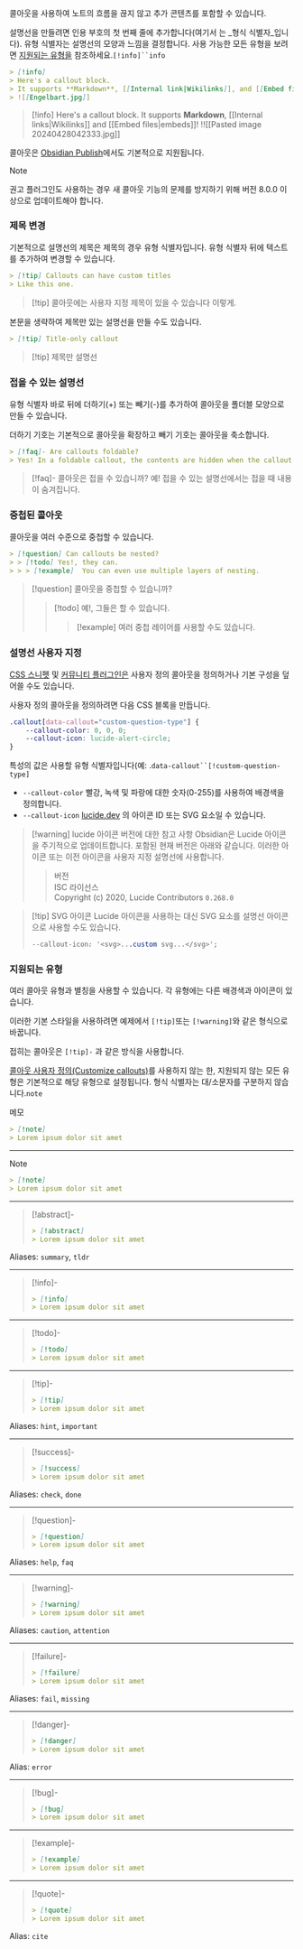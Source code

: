 콜아웃을 사용하여 노트의 흐름을 끊지 않고 추가 콘텐츠를 포함할 수 있습니다.

설명선을 만들려면 인용 부호의 첫 번째 줄에 추가합니다(여기서 는 _형식 식별자_입니다). 유형 식별자는 설명선의 모양과 느낌을 결정합니다. 사용 가능한 모든 유형을 보려면 [지원되는 유형을](https://help.obsidian.md/Editing+and+formatting/Callouts#Supported%20types) 참조하세요.`[!info]``info`

```markdown
> [!info]
> Here's a callout block.
> It supports **Markdown**, [[Internal link|Wikilinks]], and [[Embed files|embeds]]!
> ![[Engelbart.jpg]]
```

> [!info]
> Here's a callout block.
> It supports **Markdown**, [[Internal links|Wikilinks]] and [[Embed files|embeds]]!
> !![[Pasted image 20240428042333.jpg]]

콜아웃은 [Obsidian Publish](https://help.obsidian.md/Obsidian+Publish/Introduction+to+Obsidian+Publish)에서도 기본적으로 지원됩니다.

> [!note]
> 권고 플러그인도 사용하는 경우 새 콜아웃 기능의 문제를 방지하기 위해 버전 8.0.0 이상으로 업데이트해야 합니다.

### 제목 변경

기본적으로 설명선의 제목은 제목의 경우 유형 식별자입니다. 유형 식별자 뒤에 텍스트를 추가하여 변경할 수 있습니다.

```markdown
> [!tip] Callouts can have custom titles
> Like this one.
```

> [!tip] 콜아웃에는 사용자 지정 제목이 있을 수 있습니다
>이렇게.

본문을 생략하여 제목만 있는 설명선을 만들 수도 있습니다.

```markdown
> [!tip] Title-only callout
```

> [!tip] 제목만 설명선

### 접을 수 있는 설명선

유형 식별자 바로 뒤에 더하기(+) 또는 빼기(-)를 추가하여 콜아웃을 폴더블 모양으로 만들 수 있습니다.

더하기 기호는 기본적으로 콜아웃을 확장하고 빼기 기호는 콜아웃을 축소합니다.

```markdown
> [!faq]- Are callouts foldable?
> Yes! In a foldable callout, the contents are hidden when the callout is collapsed.
```

> [!faq]- 콜아웃은 접을 수 있습니까?
> 예! 접을 수 있는 설명선에서는 접을 때 내용이 숨겨집니다.

### 중첩된 콜아웃

콜아웃을 여러 수준으로 중첩할 수 있습니다.

```markdown
> [!question] Can callouts be nested?
> > [!todo] Yes!, they can.
> > > [!example]  You can even use multiple layers of nesting.
```

> [!question] 콜아웃을 중첩할 수 있습니까?
> > [!todo] 예!, 그들은 할 수 있습니다.
> > > [!example] 여러 중첩 레이어를 사용할 수도 있습니다.

### 설명선 사용자 지정

[CSS 스니펫](https://help.obsidian.md/Extending+Obsidian/CSS+snippets) 및 [커뮤니티 플러그인은](https://help.obsidian.md/Extending+Obsidian/Community+plugins) 사용자 정의 콜아웃을 정의하거나 기본 구성을 덮어쓸 수도 있습니다.

사용자 정의 콜아웃을 정의하려면 다음 CSS 블록을 만듭니다.

```css
.callout[data-callout="custom-question-type"] {
    --callout-color: 0, 0, 0;
    --callout-icon: lucide-alert-circle;
}
```

특성의 값은 사용할 유형 식별자입니다(예: .`data-callout``[!custom-question-type]`

- `--callout-color` 빨강, 녹색 및 파랑에 대한 숫자(0-255)를 사용하여 배경색을 정의합니다.
- `--callout-icon` [lucide.dev](https://lucide.dev/) 의 아이콘 ID 또는 SVG 요소일 수 있습니다.

> [!warning] lucide 아이콘 버전에 대한 참고 사항
Obsidian은 Lucide 아이콘을 주기적으로 업데이트합니다. 포함된 현재 버전은 아래와 같습니다. 이러한 아이콘 또는 이전 아이콘을 사용자 지정 설명선에 사용합니다.  
>>버전  
>>ISC 라이선스  
>>Copyright (c) 2020, Lucide Contributors `0.268.0`

> [!tip] SVG 아이콘
>Lucide 아이콘을 사용하는 대신 SVG 요소를 설명선 아이콘으로 사용할 수도 있습니다.
> ```css
> --callout-icon: '<svg>...custom svg...</svg>';
> ```

### 지원되는 유형

여러 콜아웃 유형과 별칭을 사용할 수 있습니다. 각 유형에는 다른 배경색과 아이콘이 있습니다.

이러한 기본 스타일을 사용하려면 예제에서 `[!tip]`또는 `[!warning]`와 같은 형식으로 바꿉니다.

접히는 콜아웃은 `[!tip]-` 과 같은 방식을 사용합니다.

[콜아웃 사용자 정의(Customize callouts)](https://help.obsidian.md/Editing+and+formatting/Callouts#Customize%20callouts)를 사용하지 않는 한, 지원되지 않는 모든 유형은 기본적으로 해당 유형으로 설정됩니다. 형식 식별자는 대/소문자를 구분하지 않습니다.`note`

메모

```md
> [!note]
> Lorem ipsum dolor sit amet
```

---

> [!note]
> ```md
> > [!note]
> > Lorem ipsum dolor sit amet
> ```

---

> [!abstract]-
> ```md
> > [!abstract]
> > Lorem ipsum dolor sit amet
> ```

Aliases: `summary`, `tldr`

---

> [!info]-
> ```md
> > [!info]
> > Lorem ipsum dolor sit amet
> ```

---

> [!todo]-
> ```md
> > [!todo]
> > Lorem ipsum dolor sit amet
> ```

---

> [!tip]-
> ```md
> > [!tip]
> > Lorem ipsum dolor sit amet
> ```

Aliases: `hint`, `important`

---

> [!success]-
> ```md
> > [!success]
> > Lorem ipsum dolor sit amet
> ```

Aliases: `check`, `done`

---

> [!question]-
> ```md
> > [!question]
> > Lorem ipsum dolor sit amet
> ```

Aliases: `help`, `faq`

---

> [!warning]-
>  ```md
> > [!warning]
> > Lorem ipsum dolor sit amet
> ```

Aliases: `caution`, `attention`

---

> [!failure]-
> ```md
> > [!failure]
> > Lorem ipsum dolor sit amet
> ```

Aliases: `fail`, `missing`

---

> [!danger]-
> ```md
> > [!danger]
> > Lorem ipsum dolor sit amet
> ```

Alias: `error`

---

> [!bug]-
> ```md
> > [!bug]
> > Lorem ipsum dolor sit amet
> ```

---

> [!example]-
> ```md
> > [!example]
> > Lorem ipsum dolor sit amet
> ```

---

> [!quote]-
> ```md
> > [!quote]
> > Lorem ipsum dolor sit amet
> ```

Alias: `cite`
